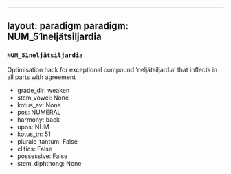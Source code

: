 
---
layout: paradigm
paradigm: NUM_51neljätsiljardia
---
### ` NUM_51neljätsiljardia `

Optimisation hack for exceptional compound ’neljätsiljardia’ that inflects in all parts with agreement
* grade_dir: weaken
* stem_vowel: None
* kotus_av: None
* pos: NUMERAL
* harmony: back
* upos: NUM
* kotus_tn: 51
* plurale_tantum: False
* clitics: False
* possessive: False
* stem_diphthong: None
